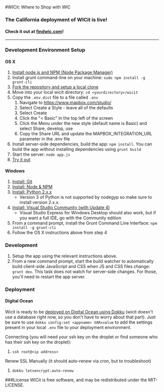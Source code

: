 #WICit: Where to Shop with WIC

### The California deployment of WICit is live!
#### Check it out at [findwic.com](http://findwic.com)!
---
### Development Environment Setup
#### OS X
1. [Install node.js and NPM (Node Package Manager)](http://blog.nodeknockout.com/post/65463770933/how-to-install-node-js-and-npm)
2. Install grunt command-line on your machine: `sudo npm install -g grunt-cli`
3. [Fork the repository and setup a local clone](https://help.github.com/articles/fork-a-repo)
4. Move into your local wicit directory: `cd <yourdirectory>/wicit`
5. Copy the `.env.dist` file to a file called `.env`
	1. Navigate to https://www.mapbox.com/studio/
	2. Select Create a Style - leave all of the defaults
	3. Select Create
	4. Click the "< Basic" in the top left of the screen
	5. Click the Menu under the new style (default name is Basic) and select Share, develop, use
	6. Copy the Share URL and update the MAPBOX_INTEGRATION_URL parameter in the .env file
7. Install server-side dependencies, build the app: `npm install`. You can build the app without installing dependencies using `grunt build`
8. Start the server: `node app.js`
9. [Try it out](http://localhost:3000)
	
#### Windows
1. [Install: Git](http://git-scm.com/download)
2. [Install: Node & NPM](http://nodejs.org/)
3. [Install: Python 2.x.x](https://www.python.org/downloads/)
	- Version 3 of Python is not supported by nodegyp so make sure to install version 2.x.x.
4. [Install: Visual Studio Community (with Update 4)](http://www.visualstudio.com/downloads/download-visual-studio-vs)
	- Visual Studio Express for Windows Desktop should also work, but if you want a full IDE, go with the Community edition
5. From a command prompt, install the Grunt Command Line Interface: `npm install -g grunt-cli`
6. Follow the OS X instructions above from step 4

### Development
1. Setup the app using the relevant instructions above.
2. From a new command prompt, start the build watcher to automatically build client-side JavaScript and CSS when JS and CSS files change: `grunt dev`. This task does not watch for server-side changes. For those, you'll need to restart the app server.

### Deployment
#### Digital Ocean
Wicit is ready to be [deployed on Digital Ocean using Dokku](https://www.digitalocean.com/community/tutorials/how-to-use-the-digitalocean-dokku-application) (wicit doesn't use a database right now, so you don't have to worry about that part). Just be sure to use `dokku config:set <appname> VAR=value` to add the settings present in your local `.env` file to your deployment environment.

Connecting (you will need your ssh key on the droplet or find someone who has their ssh key on the droplet):
1. `ssh root@<ip address>`

Renew SSL Manually (it should auto-renew via cron, but to troubleshoot)
1. `dokku letsencrypt:auto-renew`

###License
WICit is free software, and may be redistributed under the MIT-LICENSE.
